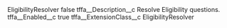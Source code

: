 <?xml version="1.0" encoding="UTF-8"?>
<CustomMetadata xmlns="http://soap.sforce.com/2006/04/metadata" xmlns:xsi="http://www.w3.org/2001/XMLSchema-instance" xmlns:xsd="http://www.w3.org/2001/XMLSchema">
    <label>EligibilityResolver</label>
    <protected>false</protected>
    <values>
        <field>tffa__Description__c</field>
        <value xsi:type="xsd:string">Resolve Eligibility questions.</value>
    </values>
    <values>
        <field>tffa__Enabled__c</field>
        <value xsi:type="xsd:boolean">true</value>
    </values>
    <values>
        <field>tffa__ExtensionClass__c</field>
        <value xsi:type="xsd:string">EligibilityResolver</value>
    </values>
</CustomMetadata>
